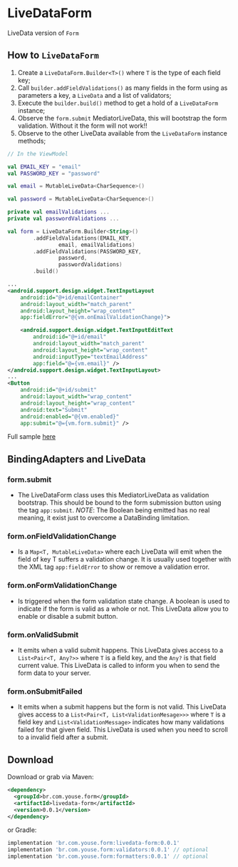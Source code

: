 LiveDataForm
========

LiveData version of `Form`

How to `LiveDataForm`
--------
1) Create a `LiveDataForm.Builder<T>()` where `T` is the type of each field key;
2) Call `builder.addFieldValidations()` as many fields in the form using as parameters a key, a `LiveData` and a list of validators;
3) Execute the `builder.build()` method to get a hold of a `LiveDataForm` instance;
4) Observe the `form.submit` MediatorLiveData<Boolean>, this will bootstrap the form validation. Without it the form will not work!!
5) Observe to the other LiveData available from the `LiveDataForm` instance methods;

``` kotlin
// In the ViewModel

val EMAIL_KEY = "email"
val PASSWORD_KEY = "password"

val email = MutableLiveData<CharSequence>()

val password = MutableLiveData<CharSequence>()

private val emailValidations ...
private val passwordValidations ...

val form = LiveDataForm.Builder<String>()
        .addFieldValidations(EMAIL_KEY,
                email, emailValidations)
        .addFieldValidations(PASSWORD_KEY,
                password,
                passwordValidations)
        .build()
```
```xml
...
<android.support.design.widget.TextInputLayout
    android:id="@+id/emailContainer"
    android:layout_width="match_parent"
    android:layout_height="wrap_content"
    app:fieldError="@{vm.onEmailValidationChange}">

    <android.support.design.widget.TextInputEditText
        android:id="@+id/email"
        android:layout_width="match_parent"
        android:layout_height="wrap_content"
        android:inputType="textEmailAddress"
        app:field="@={vm.email}" />
</android.support.design.widget.TextInputLayout>
...
<Button
    android:id="@+id/submit"
    android:layout_width="wrap_content"
    android:layout_height="wrap_content"
    android:text="Submit"
    android:enabled="@{vm.enabled}"
    app:submit="@={vm.form.submit}" />
```

Full sample [here](https://github.com/youse-seguradora/form/blob/master/app/src/main/kotlin/br/com/youse/forms/livedata/LiveDataLoginActivity.kt)

BindingAdapters and LiveData
--------
### form.submit
 - The LiveDataForm class uses this MediatorLiveData as validation bootstrap. This should be bound to the form submission button
 using the tag `app:submit`. *NOTE*: The Boolean being emitted has no real meaning, it exist just to overcome a DataBinding limitation.

### form.onFieldValidationChange
 - Is a `Map<T, MutableLiveData>` where each LiveData will emit when the field of key T suffers a validation change.
 It is usually used together with the XML tag `app:fieldError` to show or remove a validation error.

### form.onFormValidationChange
 - Is triggered when the form validation state change. A boolean is used to indicate if the form is valid as a whole or not.
 This LiveData allow you to enable or disable a submit button.

### form.onValidSubmit
 - It emits when a valid submit happens. This LiveData gives access to a `List<Pair<T, Any?>>` where `T` is a field key, and the `Any?` is that field current value.
 This LiveData is called to inform you when to send the form data to your server.

### form.onSubmitFailed
 - It emits when a submit happens but the form is not valid. This LiveData gives access to a `List<Pair<T, List<ValidationMesage>>>` where `T` is a field key and `List<ValidationMessage>` indicates how many validations failed for that given field.
 This LiveData is used when you need to scroll to a invalid field after a submit.

Download
--------

Download or grab via Maven:
```xml
<dependency>
  <groupId>br.com.youse.form</groupId>
  <artifactId>livedata-form</artifactId>
  <version>0.0.1</version>
</dependency>
```
or Gradle:
```groovy
implementation 'br.com.youse.form:livedata-form:0.0.1'
implementation 'br.com.youse.form:validators:0.0.1' // optional
implementation 'br.com.youse.form:formatters:0.0.1' // optional
```


